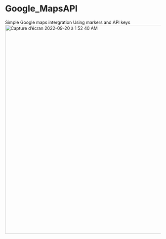 # Google_MapsAPI
 Simple Google maps intergration
 Using markers and API keys
<img width="675" alt="Capture d’écran 2022-09-20 à 1 52 40 AM" src="https://user-images.githubusercontent.com/113398149/191177840-fc9b1083-8290-4831-a15d-a848f3a3b73e.png">
